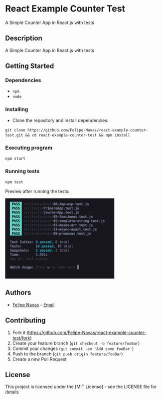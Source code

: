 # React Example Counter Test

A Simple Counter App in React.js with tests

## Description

A Simple Counter App in React.js with tests

## Getting Started

### Dependencies

- `npm`
- `node`

### Installing

- Clone the repository and install dependencies:

```
git clone https://github.com/Felipe-Navas/react-example-counter-test.git && cd react-example-counter-test && npm install
```

### Executing program

```
npm start
```

### Running tests

```
npm test
```

Preview after running the tests:

<img width="350" src="assets/TestsPreview.png" alt="Preview after running the tests" />

## Authors

- [Felipe Navas](https://www.linkedin.com/in/felipenavaslederhos) - [Email](mailto:felipenavas.itec@gmail.com?subject=[GitHub]%react-example-counter-test)

## Contributing

1. Fork it (<https://github.com/Felipe-Navas/react-example-counter-test/fork>)
2. Create your feature branch (`git checkout -b feature/fooBar`)
3. Commit your changes (`git commit -am 'Add some fooBar'`)
4. Push to the branch (`git push origin feature/fooBar`)
5. Create a new Pull Request

## License

This project is licensed under the [MIT License] - see the LICENSE file for details

